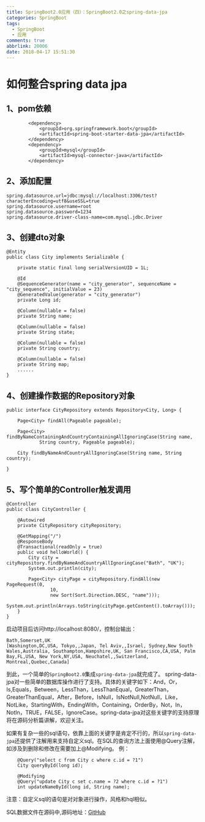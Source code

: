 ```yaml
---
title: SpringBoot2.0应用（四）：SpringBoot2.0之spring-data-jpa
categories: SpringBoot
tags:
  - SpringBoot
  - 应用
comments: true
abbrlink: 20006
date: 2018-04-17 15:51:30
---
```


# 如何整合spring data jpa
## 1、pom依赖
```
		<dependency>
			<groupId>org.springframework.boot</groupId>
			<artifactId>spring-boot-starter-data-jpa</artifactId>
		</dependency>
		<dependency>
			<groupId>mysql</groupId>
			<artifactId>mysql-connector-java</artifactId>
		</dependency>
```
## 2、添加配置
```
spring.datasource.url=jdbc:mysql://localhost:3306/test?characterEncoding=utf8&useSSL=true
spring.datasource.username=root
spring.datasource.password=1234
spring.datasource.driver-class-name=com.mysql.jdbc.Driver
```
## 3、创建dto对象
```
@Entity
public class City implements Serializable {

	private static final long serialVersionUID = 1L;

	@Id
	@SequenceGenerator(name = "city_generator", sequenceName = "city_sequence", initialValue = 23)
	@GeneratedValue(generator = "city_generator")
	private Long id;

	@Column(nullable = false)
	private String name;

	@Column(nullable = false)
	private String state;

	@Column(nullable = false)
	private String country;

	@Column(nullable = false)
	private String map;
    ......
}
```
## 4、创建操作数据的Repository对象
```
public interface CityRepository extends Repository<City, Long> {

	Page<City> findAll(Pageable pageable);

	Page<City> findByNameContainingAndCountryContainingAllIgnoringCase(String name,
			String country, Pageable pageable);

	City findByNameAndCountryAllIgnoringCase(String name, String country);

}
```
## 5、写个简单的Controller触发调用
```
@Controller
public class CityController {

    @Autowired
    private CityRepository cityRepository;

    @GetMapping("/")
    @ResponseBody
    @Transactional(readOnly = true)
    public void helloWorld() {
        City city = cityRepository.findByNameAndCountryAllIgnoringCase("Bath", "UK");
        System.out.println(city);

        Page<City> cityPage = cityRepository.findAll(new PageRequest(0,
                10,
                new Sort(Sort.Direction.DESC, "name")));
        System.out.println(Arrays.toString(cityPage.getContent().toArray()));
    }
}
```
启动项目后访问http://localhost:8080/，控制台输出：
```
Bath,Somerset,UK
[Washington,DC,USA, Tokyo,,Japan, Tel Aviv,,Israel, Sydney,New South Wales,Australia, Southampton,Hampshire,UK, San Francisco,CA,USA, Palm Bay,FL,USA, New York,NY,USA, Neuchatel,,Switzerland, Montreal,Quebec,Canada]
```
到此，一个简单的`SpringBoot2.0`集成`spring-data-jpa`就完成了。
spring-data-jpa对一些简单的数据库操作进行了支持。具体的关键字如下：And，Or，Is,Equals，Between，LessThan，LessThanEqual，GreaterThan，GreaterThanEqual，After，Before，IsNull，IsNotNull,NotNull，Like，NotLike，StartingWith，EndingWith，Containing，OrderBy，Not，In，NotIn，TRUE，FALSE，IgnoreCase。spring-data-jpa对这些关键字的支持原理将在源码分析篇讲解，欢迎关注。

如果有复杂一些的sql语句，依靠上面的关键字是肯定不行的，所以`spring-data-jpa`还提供了注解用来支持自定义sql。在SQL的查询方法上面使用@Query注解，如涉及到删除和修改在需要加上@Modifying。
例：
```
    @Query("select c from City c where c.id = ?1")
    City queryById(long id);

    @Modifying
    @Query("update City c set c.name = ?2 where c.id = ?1")
    int updateNameById(long id, String name);
```
注意：自定义sql的语句是对对象进行操作，风格和hql相似。


SQL数据文件在源码中,源码地址：[GitHub](https://github.com/KAMIJYOUDOUMA/spring-boot-samples)



 

